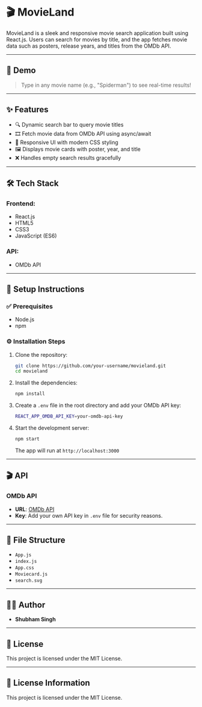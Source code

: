 # 🎬 MovieLand

MovieLand is a sleek and responsive movie search application built using React.js. Users can search for movies by title, and the app fetches movie data such as posters, release years, and titles from the OMDb API.

---

## 🚀 Demo

> Type in any movie name (e.g., "Spiderman") to see real-time results!

---

## ✨ Features

- 🔍 Dynamic search bar to query movie titles
- 🎞️ Fetch movie data from OMDb API using async/await
- 📱 Responsive UI with modern CSS styling
- 🖼️ Displays movie cards with poster, year, and title
- ❌ Handles empty search results gracefully

---

## 🛠️ Tech Stack

### Frontend:
- React.js
- HTML5
- CSS3
- JavaScript (ES6)

### API:
- OMDb API

---

## 🧰 Setup Instructions

### ✅ Prerequisites

- Node.js
- npm

### ⚙️ Installation Steps

1. Clone the repository:

    ```bash
    git clone https://github.com/your-username/movieland.git
    cd movieland
    ```

2. Install the dependencies:

    ```bash
    npm install
    ```

3. Create a `.env` file in the root directory and add your OMDb API key:

    ```bash
    REACT_APP_OMDB_API_KEY=your-omdb-api-key
    ```

4. Start the development server:

    ```bash
    npm start
    ```

    The app will run at `http://localhost:3000`

---

## 🎬 API

### OMDb API

- **URL**: [OMDb API](http://www.omdbapi.com/)
- **Key**: Add your own API key in `.env` file for security reasons.

---

## 📁 File Structure

- `App.js`
- `index.js`
- `App.css`
- `Moviecard.js`
- `search.svg`

---

## 👨‍💻 Author

- **Shubham Singh**

---

## 📝 License

This project is licensed under the MIT License.

---

## 🔧 License Information

This project is licensed under the MIT License.
